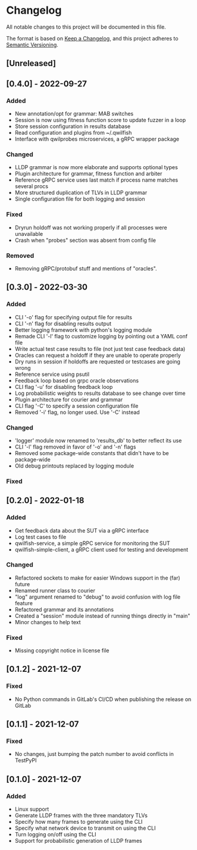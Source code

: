 # Changelog
All notable changes to this project will be documented in this file.

The format is based on [Keep a Changelog](https://keepachangelog.com/en/1.0.0/),
and this project adheres to [Semantic Versioning](https://semver.org/spec/v2.0.0.html).

## [Unreleased]

## [0.4.0] - 2022-09-27
### Added
- New annotation/opt for grammar: MAB switches
- Session is now using fitness function score to update fuzzer in a loop
- Store session configuration in results database
- Read configuration and plugins from ~/.qwilfish
- Interface with qwilprobes microservices, a gRPC wrapper package

### Changed
- LLDP grammar is now more elaborate and supports optional types
- Plugin architecture for grammar, fitness function and arbiter
- Reference gRPC service uses last match if process name matches several procs
- More structured duplication of TLVs in LLDP grammar
- Single configuration file for both logging and session

### Fixed
- Dryrun holdoff was not working properly if all processes were unavailable
- Crash when "probes" section was absent from config file

### Removed
- Removing gRPC/protobuf stuff and mentions of "oracles".

## [0.3.0] - 2022-03-30
### Added
- CLI '-o' flag for specifying output file for results
- CLI '-n' flag for disabling results output
- Better logging framework with python's logging module
- Remade CLI '-l' flag to customize logging by pointing out a YAML conf file
- Write actual test case results to file (not just test case feedback data)
- Oracles can request a holdoff if they are unable to operate properly
- Dry runs in session if holdoffs are requested or testcases are going wrong
- Reference service using psutil
- Feedback loop based on grpc oracle observations
- CLI flag '-u' for disabling feedback loop
- Log probabilistic weights to results database to see change over time
- Plugin architecture for courier and grammar
- CLI flag '-C' to specify a session configuration file
- Removed '-i' flag, no longer used. Use '-C' instead

### Changed
- 'logger' module now renamed to 'results_db' to better reflect its use
- CLI '-l' flag removed in favor of '-o' and '-n' flags
- Removed some package-wide constants that didn't have to be package-wide
- Old debug printouts replaced by logging module

### Fixed

## [0.2.0] - 2022-01-18
### Added
- Get feedback data about the SUT via a gRPC interface
- Log test cases to file
- qwilfish-service, a simple gRPC service for monitoring the SUT
- qwilfish-simple-client, a gRPC client used for testing and development

### Changed
- Refactored sockets to make for easier Windows support in the (far) future
- Renamed runner class to courier
- "log" argument renamed to "debug" to avoid confusion with log file feature
- Refactored grammar and its annotations
- Created a "session" module instead of running things directly in "main"
- Minor changes to help text

### Fixed
- Missing copyright notice in license file

## [0.1.2] - 2021-12-07
### Fixed
- No Python commands in GitLab's CI/CD when publishing the release on GitLab

## [0.1.1] - 2021-12-07
### Fixed
- No changes, just bumping the patch number to avoid conflicts in TestPyPI

## [0.1.0] - 2021-12-07
### Added
- Linux support
- Generate LLDP frames with the three mandatory TLVs
- Specify how many frames to generate using the CLI
- Specify what network device to transmit on using the CLI
- Turn logging on/off using the CLI
- Support for probabilistic generation of LLDP frames

